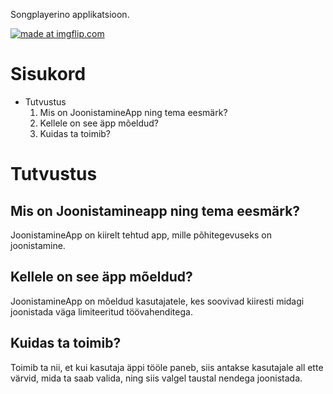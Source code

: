Songplayerino applikatsioon.

<a href="https://imgflip.com/gif/2o0y45"><img src="https://i.imgflip.com/2o0y45.gif" title="made at imgflip.com"/></a>

# Sisukord
* Tutvustus
  1. Mis on JoonistamineApp ning tema eesmärk?
  2. Kellele on see äpp mõeldud?
  3. Kuidas ta toimib?

# Tutvustus

## Mis on Joonistamineapp ning tema eesmärk?

JoonistamineApp on kiirelt tehtud app, mille põhitegevuseks on joonistamine.

## Kellele on see äpp mõeldud?

JoonistamineApp on mõeldud kasutajatele, kes soovivad kiiresti midagi joonistada väga limiteeritud töövahenditega.

## Kuidas ta toimib?

Toimib ta nii, et kui kasutaja äppi tööle paneb, siis antakse kasutajale all ette värvid, mida ta saab valida, ning siis valgel taustal nendega joonistada.
